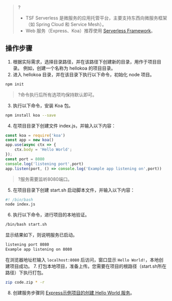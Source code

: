 >?
>- TSF Serverless 是微服务的应用托管平台，主要支持东西向微服务框架（如 Spring Cloud 和 Service Mesh）。
>- Web 服务（Express、Koa）推荐使用 [Serverless Framework](https://cloud.tencent.com/product/sls)。

## 操作步骤
1. 根据实际需求，选择目录路径，并在该路径下创建新的目录，用作于项目目录。
   例如，创建一个名称为 hellokoa 的项目目录。
2. 进入 hellokoa 目录，并在该目录下执行以下命令，初始化 node 项目。
```bash
npm init
```
 >?命令执行后所有选项均保持默认即可。
3. 执行以下命令，安装 Koa 包。
```bash
npm install koa --save
```
4. 在项目目录下创建文件 index.js，并输入以下内容：
```javascript
const koa = require('koa')
const app = new koa()
app.use(async ctx => {
    ctx.body = 'Hello World';
});
const port = 8080
console.log('listening port',port)
app.listen(port, () => console.log('Example app listening on',port))
```
 >?服务需要监听8080端口。
5.  在项目目录下创建 start.sh 启动脚本文件，并输入以下内容：
```bash
#! /bin/bash
node index.js
```
6.  执行以下命令，进行项目的本地验证。
```bash
/bin/bash start.sh
```
 显示结果如下，则说明服务已启动。
```bash
listening port 8080
Example app listening on 8080
```
 在浏览器地址栏输入 `localhost:8080` 后访问，窗口显示 `Hello World!`，本地创建项目成功。
7.  打包本地项目，准备上传。您需要在项目的根路径（start.sh所在路径）下执行打包。
```bash
zip code.zip * -r
```
8. 创建服务步骤同 [Express示例项目的创建 Hello World 服务](https://cloud.tencent.com/document/product/649/38963#.E5.88.9B.E5.BB.BA-hello-world-.E6.9C.8D.E5.8A.A1)。

